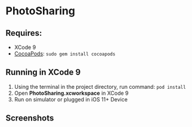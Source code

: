 # PhotoSharing

## Requires: 
* XCode 9
* [CocoaPods](https://cocoapods.org/):
`sudo gem install cocoapods`

## Running in XCode 9
1. Using the terminal in the project directory, run command: `pod install`
2. Open **PhotoSharing.xcworkspace** in XCode 9
3. Run on simulator or plugged in iOS 11+ Device

## Screenshots
